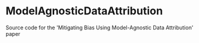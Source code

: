 # ModelAgnosticDataAttribution
Source code for the 'Mitigating Bias Using Model-Agnostic Data Attribution' paper
